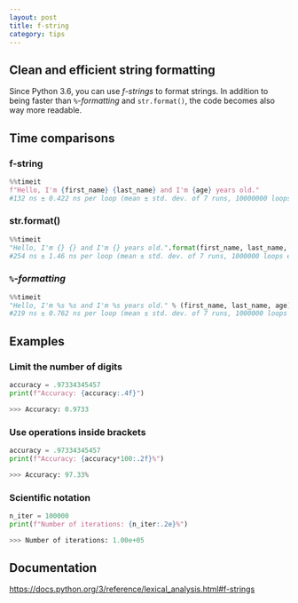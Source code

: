 ```yaml
---
layout: post
title: f-string
category: tips
---
```


## Clean and efficient string formatting

Since Python 3.6, you can use *f-strings* to format strings. In addition to being faster than `%`-*formatting* and `str.format()`, the code becomes also way more readable.  

## Time comparisons
### f-string
```python
%%timeit
f"Hello, I'm {first_name} {last_name} and I'm {age} years old."
#132 ns ± 0.422 ns per loop (mean ± std. dev. of 7 runs, 10000000 loops each)
```

### str.format()
```python
%%timeit
"Hello, I'm {} {} and I'm {} years old.".format(first_name, last_name, age)
#254 ns ± 1.46 ns per loop (mean ± std. dev. of 7 runs, 1000000 loops each)
```

### `%`-*formatting*
```python
%%timeit
"Hello, I'm %s %s and I'm %s years old." % (first_name, last_name, age)
#219 ns ± 0.762 ns per loop (mean ± std. dev. of 7 runs, 1000000 loops each)
```

## Examples

### Limit the number of digits
```python
accuracy = .97334345457
print(f"Accuracy: {accuracy:.4f}")

>>> Accuracy: 0.9733
```

### Use operations inside brackets
```python
accuracy = .97334345457
print(f"Accuracy: {accuracy*100:.2f}%") 

>>> Accuracy: 97.33%
```

### Scientific notation
```python
n_iter = 100000
print(f"Number of iterations: {n_iter:.2e}%")

>>> Number of iterations: 1.00e+05
```

## Documentation
<https://docs.python.org/3/reference/lexical_analysis.html#f-strings>